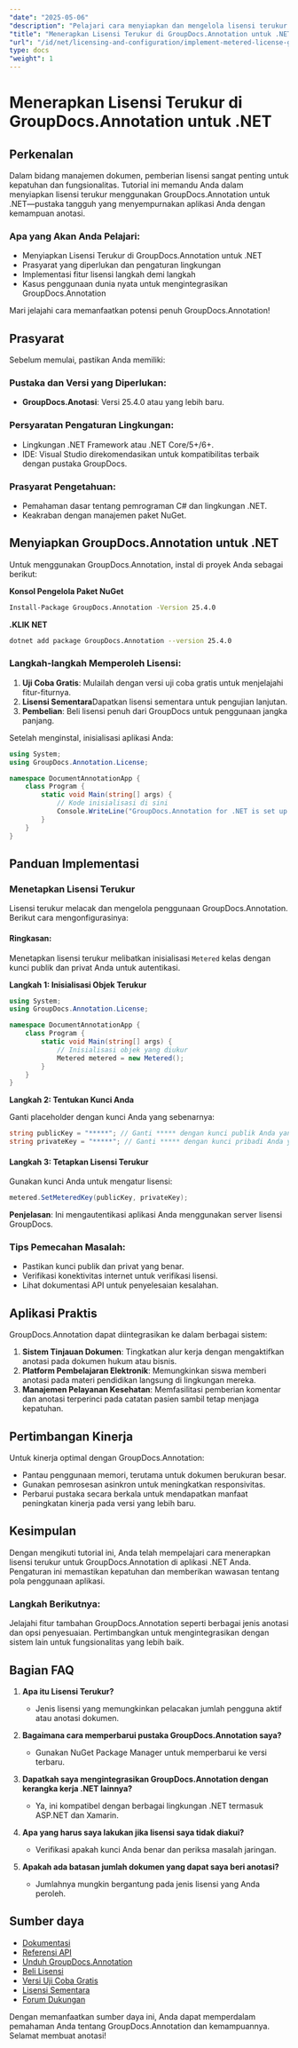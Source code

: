 ```yaml
---
"date": "2025-05-06"
"description": "Pelajari cara menyiapkan dan mengelola lisensi terukur dengan GroupDocs.Annotation untuk .NET, memastikan kepatuhan dan fungsionalitas yang optimal."
"title": "Menerapkan Lisensi Terukur di GroupDocs.Annotation untuk .NET&#58; Panduan Lengkap"
"url": "/id/net/licensing-and-configuration/implement-metered-license-groupdocs-annotation-net/"
type: docs
"weight": 1
---
```


# Menerapkan Lisensi Terukur di GroupDocs.Annotation untuk .NET

## Perkenalan

Dalam bidang manajemen dokumen, pemberian lisensi sangat penting untuk kepatuhan dan fungsionalitas. Tutorial ini memandu Anda dalam menyiapkan lisensi terukur menggunakan GroupDocs.Annotation untuk .NET—pustaka tangguh yang menyempurnakan aplikasi Anda dengan kemampuan anotasi.

### Apa yang Akan Anda Pelajari:
- Menyiapkan Lisensi Terukur di GroupDocs.Annotation untuk .NET
- Prasyarat yang diperlukan dan pengaturan lingkungan
- Implementasi fitur lisensi langkah demi langkah
- Kasus penggunaan dunia nyata untuk mengintegrasikan GroupDocs.Annotation

Mari jelajahi cara memanfaatkan potensi penuh GroupDocs.Annotation!

## Prasyarat

Sebelum memulai, pastikan Anda memiliki:

### Pustaka dan Versi yang Diperlukan:
- **GroupDocs.Anotasi**: Versi 25.4.0 atau yang lebih baru.

### Persyaratan Pengaturan Lingkungan:
- Lingkungan .NET Framework atau .NET Core/5+/6+.
- IDE: Visual Studio direkomendasikan untuk kompatibilitas terbaik dengan pustaka GroupDocs.

### Prasyarat Pengetahuan:
- Pemahaman dasar tentang pemrograman C# dan lingkungan .NET.
- Keakraban dengan manajemen paket NuGet.

## Menyiapkan GroupDocs.Annotation untuk .NET

Untuk menggunakan GroupDocs.Annotation, instal di proyek Anda sebagai berikut:

**Konsol Pengelola Paket NuGet**
```bash
Install-Package GroupDocs.Annotation -Version 25.4.0
```

**.KLIK NET**
```bash
dotnet add package GroupDocs.Annotation --version 25.4.0
```

### Langkah-langkah Memperoleh Lisensi:
1. **Uji Coba Gratis**: Mulailah dengan versi uji coba gratis untuk menjelajahi fitur-fiturnya.
2. **Lisensi Sementara**Dapatkan lisensi sementara untuk pengujian lanjutan.
3. **Pembelian**: Beli lisensi penuh dari GroupDocs untuk penggunaan jangka panjang.

Setelah menginstal, inisialisasi aplikasi Anda:

```csharp
using System;
using GroupDocs.Annotation.License;

namespace DocumentAnnotationApp {
    class Program {
        static void Main(string[] args) {
            // Kode inisialisasi di sini
            Console.WriteLine("GroupDocs.Annotation for .NET is set up!");
        }
    }
}
```

## Panduan Implementasi

### Menetapkan Lisensi Terukur

Lisensi terukur melacak dan mengelola penggunaan GroupDocs.Annotation. Berikut cara mengonfigurasinya:

#### Ringkasan:
Menetapkan lisensi terukur melibatkan inisialisasi `Metered` kelas dengan kunci publik dan privat Anda untuk autentikasi.

**Langkah 1: Inisialisasi Objek Terukur**

```csharp
using System;
using GroupDocs.Annotation.License;

namespace DocumentAnnotationApp {
    class Program {
        static void Main(string[] args) {
            // Inisialisasi objek yang diukur
            Metered metered = new Metered();
        }
    }
}
```

**Langkah 2: Tentukan Kunci Anda**

Ganti placeholder dengan kunci Anda yang sebenarnya:

```csharp
string publicKey = "*****"; // Ganti ***** dengan kunci publik Anda yang sebenarnya
string privateKey = "*****"; // Ganti ***** dengan kunci pribadi Anda yang sebenarnya
```

#### Langkah 3: Tetapkan Lisensi Terukur

Gunakan kunci Anda untuk mengatur lisensi:

```csharp
metered.SetMeteredKey(publicKey, privateKey);
```

**Penjelasan**: Ini mengautentikasi aplikasi Anda menggunakan server lisensi GroupDocs.

### Tips Pemecahan Masalah:
- Pastikan kunci publik dan privat yang benar.
- Verifikasi konektivitas internet untuk verifikasi lisensi.
- Lihat dokumentasi API untuk penyelesaian kesalahan.

## Aplikasi Praktis

GroupDocs.Annotation dapat diintegrasikan ke dalam berbagai sistem:

1. **Sistem Tinjauan Dokumen**: Tingkatkan alur kerja dengan mengaktifkan anotasi pada dokumen hukum atau bisnis.
2. **Platform Pembelajaran Elektronik**: Memungkinkan siswa memberi anotasi pada materi pendidikan langsung di lingkungan mereka.
3. **Manajemen Pelayanan Kesehatan**: Memfasilitasi pemberian komentar dan anotasi terperinci pada catatan pasien sambil tetap menjaga kepatuhan.

## Pertimbangan Kinerja

Untuk kinerja optimal dengan GroupDocs.Annotation:
- Pantau penggunaan memori, terutama untuk dokumen berukuran besar.
- Gunakan pemrosesan asinkron untuk meningkatkan responsivitas.
- Perbarui pustaka secara berkala untuk mendapatkan manfaat peningkatan kinerja pada versi yang lebih baru.

## Kesimpulan

Dengan mengikuti tutorial ini, Anda telah mempelajari cara menerapkan lisensi terukur untuk GroupDocs.Annotation di aplikasi .NET Anda. Pengaturan ini memastikan kepatuhan dan memberikan wawasan tentang pola penggunaan aplikasi.

### Langkah Berikutnya:
Jelajahi fitur tambahan GroupDocs.Annotation seperti berbagai jenis anotasi dan opsi penyesuaian. Pertimbangkan untuk mengintegrasikan dengan sistem lain untuk fungsionalitas yang lebih baik.

## Bagian FAQ

1. **Apa itu Lisensi Terukur?**
   - Jenis lisensi yang memungkinkan pelacakan jumlah pengguna aktif atau anotasi dokumen.

2. **Bagaimana cara memperbarui pustaka GroupDocs.Annotation saya?**
   - Gunakan NuGet Package Manager untuk memperbarui ke versi terbaru.

3. **Dapatkah saya mengintegrasikan GroupDocs.Annotation dengan kerangka kerja .NET lainnya?**
   - Ya, ini kompatibel dengan berbagai lingkungan .NET termasuk ASP.NET dan Xamarin.

4. **Apa yang harus saya lakukan jika lisensi saya tidak diakui?**
   - Verifikasi apakah kunci Anda benar dan periksa masalah jaringan.

5. **Apakah ada batasan jumlah dokumen yang dapat saya beri anotasi?**
   - Jumlahnya mungkin bergantung pada jenis lisensi yang Anda peroleh.

## Sumber daya
- [Dokumentasi](https://docs.groupdocs.com/annotation/net/)
- [Referensi API](https://reference.groupdocs.com/annotation/net/)
- [Unduh GroupDocs.Annotation](https://releases.groupdocs.com/annotation/net/)
- [Beli Lisensi](https://purchase.groupdocs.com/buy)
- [Versi Uji Coba Gratis](https://releases.groupdocs.com/annotation/net/)
- [Lisensi Sementara](https://purchase.groupdocs.com/temporary-license/)
- [Forum Dukungan](https://forum.groupdocs.com/c/annotation/)

Dengan memanfaatkan sumber daya ini, Anda dapat memperdalam pemahaman Anda tentang GroupDocs.Annotation dan kemampuannya. Selamat membuat anotasi!